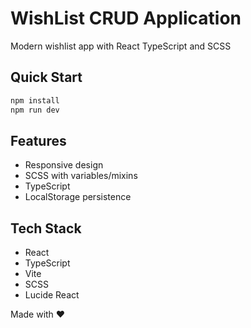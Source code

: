# WishList CRUD Application

Modern wishlist app with React TypeScript and SCSS

## Quick Start

```bash
npm install
npm run dev
```

## Features

- Responsive design
- SCSS with variables/mixins
- TypeScript
- LocalStorage persistence

## Tech Stack

- React
- TypeScript
- Vite
- SCSS
- Lucide React

Made with ❤️
